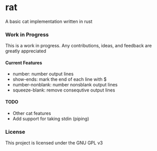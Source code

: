 # rat
A basic cat implementation written in rust
### Work in Progress
This is a work in progress. Any contributions, ideas, and feedback are greatly appreciated

#### Current Features
- number: number output lines
- show-ends: mark the end of each line with $
- number-nonblank: number nonsblank output lines
- squeeze-blank: remove consequtive output lines

#### TODO
- Other cat features
- Add support for taking stdin (piping)

### License
This project is licensed under the GNU GPL v3
